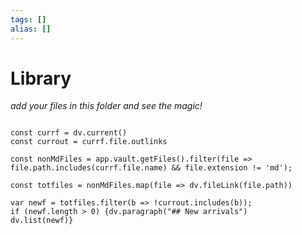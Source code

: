 ```yaml
---
tags: []
alias: []
---
```


# Library

*add your files in this folder and see the magic!*

```dataviewjs

const currf = dv.current()
const currout = currf.file.outlinks

const nonMdFiles = app.vault.getFiles().filter(file =>  file.path.includes(currf.file.name) && file.extension != 'md');

const totfiles = nonMdFiles.map(file => dv.fileLink(file.path))

var newf = totfiles.filter(b => !currout.includes(b));
if (newf.length > 0) {dv.paragraph("## New arrivals")
dv.list(newf)}

```